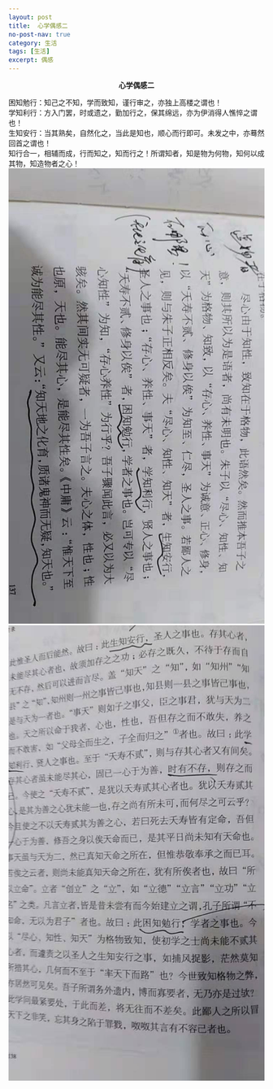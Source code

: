 ```yaml
---
layout: post
title:  心学偶感二
no-post-nav: true
category: 生活
tags: [生活]
excerpt: 偶感
---
```


**<center>心学偶感二</center>**

困知勉行：知己之不知，学而致知，谨行审之，亦独上高楼之谓也！  
学知利行：方入门罢，时或遗之，勤加行之，保其绵远，亦为伊消得人憔悴之谓也！  
生知安行：当其熟矣，自然化之，当此是知也，顺心而行即可。未发之中，亦蓦然回首之谓也！  
知行合一，相辅而成，行而知之，知而行之！所谓知者，知是物为何物，知何以成其物，知造物者之心！
![pic1](/assets/images/2019/life/yangming21.jpg)
![pic2](/assets/images/2019/life/yangming22.jpg)